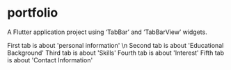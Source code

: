 # portfolio

A Flutter application project using ‘TabBar’ and ‘TabBarView’ widgets.

First tab is about 'personal information' \n
Second tab is about 'Educational Background'
Third tab is about 'Skills'
Fourth tab is about 'Interest'
Fifth tab is about 'Contact Information'
